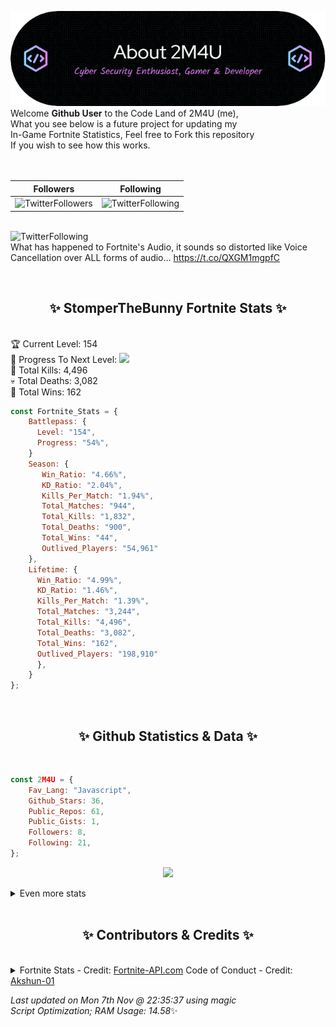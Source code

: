
  ![Header](./src/github-banner.png)
  <br>
  Welcome **Github User** to the Code Land of 2M4U (me),<br>
  What you see below is a future project for updating my<br>
  In-Game Fortnite Statistics, Feel free to Fork this repository<br>
  If you wish to see how this works.
  <br><br>
  <br>
  
  | Followers  | Following |
  | ---------- |:---------:|
  | ![TwitterFollowers](https://img.shields.io/badge/Twitter%20Followers-79-blue)  | ![TwitterFollowing](https://img.shields.io/badge/Twitter%20Following-232-blue)  |


  <br>![TwitterFollowing](https://img.shields.io/badge/Latest%20Tweet--blue)<br>
  What has happened to Fortnite's Audio, it sounds so distorted like Voice Cancellation over ALL forms of audio… https://t.co/QXGM1mgpfC
   
  <br><h2 align="center"> ✨ StomperTheBunny Fortnite Stats ✨</h2><br>
  🏆 Current Level: 154<br>
  🎉 Progress To Next Level: ![](https://geps.dev/progress/54)<br>
  🎯 Total Kills: 4,496<br>
  💀 Total Deaths: 3,082<br>
  👑 Total Wins: 162<br>

```js
const Fortnite_Stats = {
    Battlepass: {
      Level: "154",
      Progress: "54%",    
    }
    Season: { 
       Win_Ratio: "4.66%",
       KD_Ratio: "2.04%",
       Kills_Per_Match: "1.94%",
       Total_Matches: "944",
       Total_Kills: "1,832",
       Total_Deaths: "900",
       Total_Wins: "44",
       Outlived_Players: "54,961"
    },
    Lifetime: {
      Win_Ratio: "4.99%",
      KD_Ratio: "1.46%",
      Kills_Per_Match: "1.39%",
      Total_Matches: "3,244",
      Total_Kills: "4,496",
      Total_Deaths: "3,082",
      Total_Wins: "162",
      Outlived_Players: "198,910"
      },
    }
}; 
```


<br><h2 align="center"> ✨ Github Statistics & Data ✨</h2><br>

```js
const 2M4U = {
    Fav_Lang: "Javascript",
    Github_Stars: 36,
    Public_Repos: 61,
    Public_Gists: 1,
    Followers: 8,
    Following: 21,
}; 
```

<p align="center">
<img src="https://github-readme-streak-stats.herokuapp.com/?user=2M4U&theme=tokyonight">
</p>
<details>
  <summary>
      Even more stats
  </summary>
  <p align="center">
    <img src="https://github-profile-trophy.vercel.app/?username=2M4U&theme=dracula">
    <img src="https://github-readme-stats.vercel.app/api?username=2M4U&theme=tokyonight&count_private=true&show_icons=true&include_all_commits=true">
  </p>
</details>
<br><h2 align="center"> ✨ Contributors & Credits ✨</h2><br>
<details>
  <summary>
      Fortnite Stats - Credit: <a href="https://fortnite-api.com/?utm_source=github.com/2M4U/2M4U">Fortnite-API.com</a>
      Code of Conduct - Credit: <a href="https://github.com/Akshun-01">Akshun-01</a>
  </summary>
</details>

<!-- Last updated on Mon Nov 07 2022 22:35:37 GMT+0000 (Coordinated Universal Time) ;-;-->
<i>Last updated on  Mon 7th Nov @ 22:35:37 using magic<br>
Script Optimization; RAM Usage: 14.58</i>✨